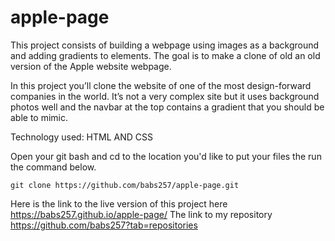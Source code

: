 # apple-page

This project consists of building a webpage using images as a background and adding gradients to elements. The goal is to make a clone of old an old version of the Apple website webpage.

In this project you’ll clone the website of one of the most design-forward companies in the world. It’s not a very complex site but it uses background photos well and the navbar at the top contains a gradient that you should be able to mimic.

Technology used:
HTML AND CSS

Open your git bash and cd to the location you'd like to put your files the run the command below.

    git clone https://github.com/babs257/apple-page.git


 Here is the link to the live version of this project here
 https://babs257.github.io/apple-page/
 The link to my repository
 https://github.com/babs257?tab=repositories